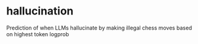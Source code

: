 # hallucination
Prediction of when LLMs hallucinate by making illegal chess moves based on highest token logprob
